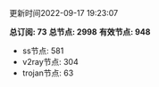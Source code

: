 更新时间2022-09-17 19:23:07

**总订阅: 73**
**总节点: 2998**
**有效节点: 948**
- ss节点: 581
- v2ray节点: 304
- trojan节点: 63
